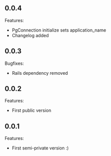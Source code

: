## 0.0.4

Features:

  -  PgConnection initialize sets application_name
  -  Changelog added

## 0.0.3

Bugfixes:

  -  Rails dependency removed

## 0.0.2

Features:

  -  First public version

## 0.0.1

Features:

  -  First semi-private version :)
